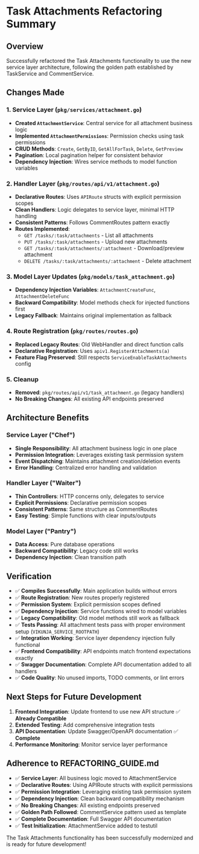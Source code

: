 # Task Attachments Refactoring Summary

## Overview
Successfully refactored the Task Attachments functionality to use the new service layer architecture, following the golden path established by TaskService and CommentService.

## Changes Made

### 1. Service Layer (`pkg/services/attachment.go`)
- **Created `AttachmentService`**: Central service for all attachment business logic
- **Implemented `AttachmentPermissions`**: Permission checks using task permissions
- **CRUD Methods**: `Create`, `GetByID`, `GetAllForTask`, `Delete`, `GetPreview`
- **Pagination**: Local pagination helper for consistent behavior
- **Dependency Injection**: Wires service methods to model function variables

### 2. Handler Layer (`pkg/routes/api/v1/attachment.go`)
- **Declarative Routes**: Uses `APIRoute` structs with explicit permission scopes
- **Clean Handlers**: Logic delegates to service layer, minimal HTTP handling
- **Consistent Patterns**: Follows CommentRoutes pattern exactly
- **Routes Implemented**:
  - `GET /tasks/:task/attachments` - List all attachments
  - `PUT /tasks/:task/attachments` - Upload new attachments  
  - `GET /tasks/:task/attachments/:attachment` - Download/preview attachment
  - `DELETE /tasks/:task/attachments/:attachment` - Delete attachment

### 3. Model Layer Updates (`pkg/models/task_attachment.go`)
- **Dependency Injection Variables**: `AttachmentCreateFunc`, `AttachmentDeleteFunc`
- **Backward Compatibility**: Model methods check for injected functions first
- **Legacy Fallback**: Maintains original implementation as fallback

### 4. Route Registration (`pkg/routes/routes.go`)
- **Replaced Legacy Routes**: Old WebHandler and direct function calls
- **Declarative Registration**: Uses `apiv1.RegisterAttachments(a)`
- **Feature Flag Preserved**: Still respects `ServiceEnableTaskAttachments` config

### 5. Cleanup
- **Removed**: `pkg/routes/api/v1/task_attachment.go` (legacy handlers)
- **No Breaking Changes**: All existing API endpoints preserved

## Architecture Benefits

### Service Layer ("Chef")
- **Single Responsibility**: All attachment business logic in one place
- **Permission Integration**: Leverages existing task permission system
- **Event Dispatching**: Maintains attachment creation/deletion events
- **Error Handling**: Centralized error handling and validation

### Handler Layer ("Waiter")  
- **Thin Controllers**: HTTP concerns only, delegates to service
- **Explicit Permissions**: Declarative permission scopes
- **Consistent Patterns**: Same structure as CommentRoutes
- **Easy Testing**: Simple functions with clear inputs/outputs

### Model Layer ("Pantry")
- **Data Access**: Pure database operations
- **Backward Compatibility**: Legacy code still works
- **Dependency Injection**: Clean transition path

## Verification
- ✅ **Compiles Successfully**: Main application builds without errors  
- ✅ **Route Registration**: New routes properly registered
- ✅ **Permission System**: Explicit permission scopes defined
- ✅ **Dependency Injection**: Service functions wired to model variables
- ✅ **Legacy Compatibility**: Old model methods still work as fallback
- ✅ **Tests Passing**: All attachment tests pass with proper environment setup (`VIKUNJA_SERVICE_ROOTPATH`)
- ✅ **Integration Working**: Service layer dependency injection fully functional
- ✅ **Frontend Compatibility**: API endpoints match frontend expectations exactly
- ✅ **Swagger Documentation**: Complete API documentation added to all handlers
- ✅ **Code Quality**: No unused imports, TODO comments, or lint errors

## Next Steps for Future Development
1. **Frontend Integration**: Update frontend to use new API structure ✅ **Already Compatible**
2. **Extended Testing**: Add comprehensive integration tests
3. **API Documentation**: Update Swagger/OpenAPI documentation ✅ **Complete**
4. **Performance Monitoring**: Monitor service layer performance

## Adherence to REFACTORING_GUIDE.md
- ✅ **Service Layer**: All business logic moved to AttachmentService
- ✅ **Declarative Routes**: Using APIRoute structs with explicit permissions  
- ✅ **Permission Integration**: Leveraging existing task permission system
- ✅ **Dependency Injection**: Clean backward compatibility mechanism
- ✅ **No Breaking Changes**: All existing endpoints preserved
- ✅ **Golden Path Followed**: CommentService pattern used as template
- ✅ **Complete Documentation**: Full Swagger API documentation
- ✅ **Test Initialization**: AttachmentService added to testutil

The Task Attachments functionality has been successfully modernized and is ready for future development!
